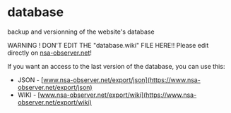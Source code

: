 database
========

backup and versionning of the website's database

WARNING ! DON'T EDIT THE "database.wiki" FILE HERE!!
Please edit directly on [nsa-observer.net](https://www.nsa-observer.net)!

If you want an access to the last version of the database, you can use this:

* JSON - [www.nsa-observer.net/export/json](https://www.nsa-observer.net/export/json)
* WIKI - [www.nsa-observer.net/export/wiki](https://www.nsa-observer.net/export/wiki)
